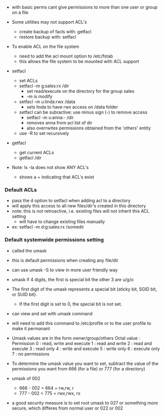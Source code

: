 * with basic perms cant give permissions to more than one user or group on a file


* Some utilities may not support ACL's
    * create backup of facls with: getfacl
    * restore backup with: setfacl



* To enable ACL on the file system 
    * need to add the acl mount option to /etc/fstab
    * this allows the file system to be mounted with ACL support



* setfacl
    * set ACLs 
    * setfacl -m g:sales:rx /dir
        * set read/execute on the directory for the group sales
        * -m is modify
    * setfacl -m u:linda:rwx /data
        * sets linda to have rwx access on /data folder
    * setfacl can be subractive: use minus sign (-) to remove access
        * setfacl -m u:anna:- /dir
        * removes anna from acl list of dir
        * also overrwites permissions obtained from the 'others' entity
    * use -R to set recursively


* getfacl
    * get current ACLs
    * getfacl /dir

* Note: ls -la does not show ANY ACL's
    * shows a + indicating that ACL's exist





### Default ACLs
* pass the d option to setfacl when adding acl to a directory
* will apply this access to all new files/dir's created in this directory
* note: this is not retroactive, i.e. existing files will not inherit this ACL setting
    * will have to change existing files manually
* ex: setfacl -m d:g:sales:rx /somedir


### Default systemwide permissions setting
* called the umask
* this is default permissions when creating any file/dir
* can use umask -S to view in more user friendly way
* umask if 4 digits, the first is special bit the other 3 are u/g/o
* The first digit of the umask represents a special bit (sticky bit, SGID bit, or SUID bit). 
    * If the first digit is set to 0, the special bit is not set. 
* can view and set with umask command
* will need to add this command to /etc/profile or to the user profile to make it permanant

* Umask values are in the form owner/group/others
    Octal value : Permission
    0 : read, write and execute
    1 : read and write
    2 : read and execute
    3 : read only
    4 : write and execute
    5 : write only
    6 : execute only
    7 : no permissions

    

* To determine the umask value you want to set, subtract the value of the permissions you want from 666 (for a file) or 777 (for a directory)
* umask of 002
    * 666 - 002 = 664 = rw,rw, r
    * 777 - 002 = 775 = rwx,rwx, rx

* a good security measure is to set root umask to 027 or something more secure, which differes from normal user or 022 or 002